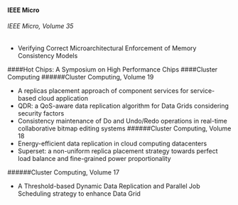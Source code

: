 #### IEEE Micro

###### IEEE Micro, Volume 35

* Verifying Correct Microarchitectural Enforcement of Memory Consistency Models

####Hot Chips: A Symposium on High Performance Chips
####Cluster Computing
######Cluster Computing, Volume 19
* A replicas placement approach of component services for service-based cloud application
* QDR: a QoS-aware data replication algorithm for Data Grids considering security factors
* Consistency maintenance of Do and Undo/Redo operations in real-time collaborative bitmap editing systems
######Cluster Computing, Volume 18
* Energy-efficient data replication in cloud computing datacenters
* Superset: a non-uniform replica placement strategy towards perfect load balance and fine-grained power proportionality

######Cluster Computing, Volume 17
* A Threshold-based Dynamic Data Replication and Parallel Job Scheduling strategy to enhance Data Grid